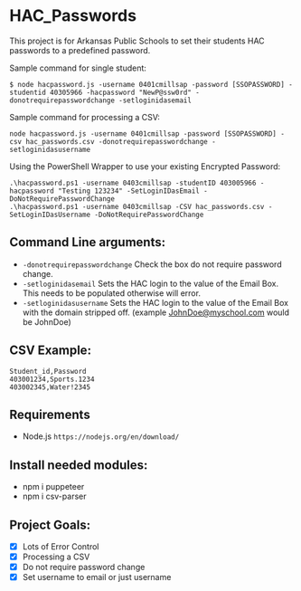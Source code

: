 # HAC_Passwords

This project is for Arkansas Public Schools to set their students HAC passwords to a predefined password.

Sample command for single student:
````
$ node hacpassword.js -username 0401cmillsap -password [SSOPASSWORD] -studentid 40305966 -hacpassword "NewP@ssw0rd" -donotrequirepasswordchange -setloginidasemail
````

Sample command for processing a CSV:
````
node hacpassword.js -username 0401cmillsap -password [SSOPASSWORD] -csv hac_passwords.csv -donotrequirepasswordchange -setloginidasusername
````

Using the PowerShell Wrapper to use your existing Encrypted Password:
````
.\hacpassword.ps1 -username 0403cmillsap -studentID 403005966 -hacpassword "Testing 123234" -SetLoginIDasEmail -DoNotRequirePasswordChange
.\hacpassword.ps1 -username 0403cmillsap -CSV hac_passwords.csv -SetLoginIDasUsername -DoNotRequirePasswordChange
````

## Command Line arguments:
- `-donotrequirepasswordchange` Check the box do not require password change.
- `-setloginidasemail` Sets the HAC login to the value of the Email Box. This needs to be populated otherwise will error.
- `-setloginidasusername` Sets the HAC login to the value of the Email Box with the domain stripped off. (example JohnDoe@myschool.com would be JohnDoe)

## CSV Example:
````
Student_id,Password
403001234,Sports.1234
403002345,Water!2345
````

## Requirements
* Node.js `https://nodejs.org/en/download/`

## Install needed modules:
* npm i puppeteer
* npm i csv-parser

## Project Goals:
- [x] Lots of Error Control
- [x] Processing a CSV
- [X] Do not require password change
- [x] Set username to email or just username
